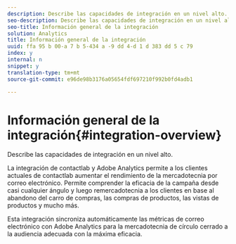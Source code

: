 ```yaml
---
description: Describe las capacidades de integración en un nivel alto.
seo-description: Describe las capacidades de integración en un nivel alto.
seo-title: Información general de la integración
solution: Analytics
title: Información general de la integración
uuid: ffa 95 b 00-a 7 b 5-434 a -9 dd 4-d 1 d 383 dd 5 c 79
index: y
internal: n
snippet: y
translation-type: tm+mt
source-git-commit: e96de98b3176a05654fdf697210f992b0fd4adb1

---
```



# Información general de la integración{#integration-overview}

Describe las capacidades de integración en un nivel alto.

La integración de contactlab y Adobe Analytics permite a los clientes actuales de contactlab aumentar el rendimiento de la mercadotecnia por correo electrónico. Permite comprender la eficacia de la campaña desde casi cualquier ángulo y luego remercadotecnia a los clientes en base al abandono del carro de compras, las compras de productos, las vistas de productos y mucho más.

Esta integración sincroniza automáticamente las métricas de correo electrónico con Adobe Analytics para la mercadotecnia de círculo cerrado a la audiencia adecuada con la máxima eficacia.
